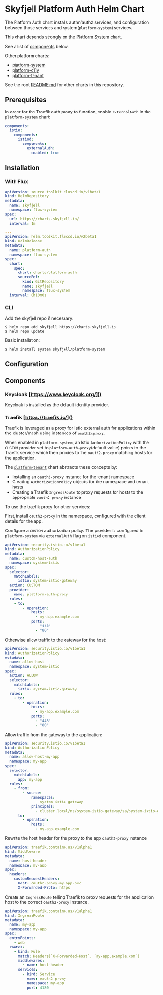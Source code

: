 # Skyfjell Platform Auth Helm Chart

The Platform Auth chart installs authn/authz services, and configuration between those services and system(`platform-system`) services.

This chart depends strongly on the [Platform System](../platform-system) chart.

See a list of [components](#components) below.

Other platform charts:

- [platform-system](../platform-system)
- [platform-o11y](../platform-o11y)
- [platform-tenant](../platform-tenant)

See the root [README.md](../../README.md) for other charts in this repository.

## Prerequisites

In order for the Traefik auth proxy to function, enable `externalAuth` in the `platform-system` chart:

```yaml
components:
  istio:
    components:
      istiod:
        components:
          externalAuth:
            enabled: true
```

## Installation

### With Flux

```yaml
apiVersion: source.toolkit.fluxcd.io/v1beta1
kind: HelmRepository
metadata:
  name: skyfjell
  namespace: flux-system
spec:
  url: https://charts.skyfjell.io/
  interval: 1m
```

```yaml
---
apiVersion: helm.toolkit.fluxcd.io/v2beta1
kind: HelmRelease
metadata:
  name: platform-auth
  namespace: flux-system
spec:
  chart:
    spec:
      chart: charts/platform-auth
      sourceRef:
        kind: GitRepository
        name: skyfjell
        namespace: flux-system
  interval: 0h10m0s
```

### CLI

Add the skyfjell repo if necessary:

```shell
$ helm repo add skyfjell https://charts.skyfjell.io
$ helm repo update
```

Basic installation:

```shell
$ helm install system skyfjell/platform-system
```

## Configuration

## Components

### Keycloak [https://www.keycloak.org/]()

Keycloak is installed as the default identity provider.

### Traefik [https://traefik.io/]()

Traefik is leveraged as a proxy for Istio external auth for applications within the cluster/mesh using instances of [`oauth2-proxy`](https://github.com/oauth2-proxy/oauth2-proxy).

When enabled in `platform-system`, an Istio `AuthorizationPolicy` with the `CUSTOM` provider set to `platform-auth-proxy`(default value) points to the Traefik service which then proxies to the `oauth2-proxy` matching hosts for the application.

The [`platform-tenant`](../platform-tenant/) chart abstracts these concepts by:

- Installing an `oauth2-proxy` instance for the tenant namespace
- Creating `AuthorizationPolicy` objects for the namespace and tenant hosts
- Creating a Traefik `IngressRoute` to proxy requests for hosts to the appropriate `oauth2-proxy` instance

To use the traefik proxy for other services:

First, install `oauth2-proxy` in the namespace, configured with the client details for the app.

Configure a `CUSTOM` authorization policy. The provider is configured in `platform-system` via `externalAuth` flag on `istiod` component.

```yaml
apiVersion: security.istio.io/v1beta1
kind: AuthorizationPolicy
metadata:
  name: custom-host-auth
  namespace: system-istio
spec:
  selector:
    matchLabels:
      istio: system-istio-gateway
  action: CUSTOM
  provider:
    name: platform-auth-proxy
  rules:
    - to:
        - operation:
            hosts:
              - my-app.example.com
            ports:
              - "443"
              - "80"
```

Otherwise allow traffic to the gateway for the host:

```yaml
apiVersion: security.istio.io/v1beta1
kind: AuthorizationPolicy
metadata:
  name: allow-host
  namespace: system-istio
spec:
  action: ALLOW
  selector:
    matchLabels:
      istio: system-istio-gateway
  rules:
    - to:
        - operation:
            hosts:
              - my-app.example.com
            ports:
              - "443"
              - "80"
```

Allow traffic from the gateway to the application:

```yaml
apiVersion: security.istio.io/v1beta1
kind: AuthorizationPolicy
metadata:
  name: allow-host-my-app
  namespace: my-app
spec:
  selector:
    matchLabels:
      app: my-app
  rules:
    - from:
        - source:
            namespaces:
              - system-istio-gateway
            principals:
              - cluster.local/ns/system-istio-gateway/sa/system-istio-gateway-istio-gateway
      to:
        - operation:
            hosts:
              - my-app.example.com
```

Rewrite the host header for the proxy to the app `oauth2-proxy` instance.

```yaml
apiVersion: traefik.containo.us/v1alpha1
kind: Middleware
metadata:
  name: host-header
  namespace: my-app
spec:
  headers:
    customRequestHeaders:
      Host: oauth2-proxy.my-app.svc
      X-Forwarded-Proto: https
```

Create an `IngressRoute` telling Traefik to proxy requests for the application host to the correct `oauth2-proxy` instance.

```yaml
apiVersion: traefik.containo.us/v1alpha1
kind: IngressRoute
metadata:
  name: my-app
  namespace: my-app
spec:
  entryPoints:
    - web
  routes:
    - kind: Rule
      match: Headers(`X-Forwarded-Host`, `my-app.example.com`)
      middlewares:
        - name: host-header
      services:
        - kind: Service
          name: oauth2-proxy
          namespace: my-app
          port: 4180
```
